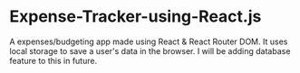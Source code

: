 # Expense-Tracker-using-React.js
A expenses/budgeting app made using React &amp; React Router DOM. It uses local storage to save a user's data in the browser. I will be adding database feature to this in future.
